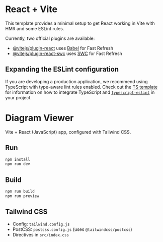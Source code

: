 # React + Vite

This template provides a minimal setup to get React working in Vite with HMR and some ESLint rules.

Currently, two official plugins are available:

- [@vitejs/plugin-react](https://github.com/vitejs/vite-plugin-react/blob/main/packages/plugin-react) uses [Babel](https://babeljs.io/) for Fast Refresh
- [@vitejs/plugin-react-swc](https://github.com/vitejs/vite-plugin-react/blob/main/packages/plugin-react-swc) uses [SWC](https://swc.rs/) for Fast Refresh

## Expanding the ESLint configuration

If you are developing a production application, we recommend using TypeScript with type-aware lint rules enabled. Check out the [TS template](https://github.com/vitejs/vite/tree/main/packages/create-vite/template-react-ts) for information on how to integrate TypeScript and [`typescript-eslint`](https://typescript-eslint.io) in your project.

# Diagram Viewer

Vite + React (JavaScript) app, configured with Tailwind CSS.

## Run

```sh
npm install
npm run dev
```

## Build

```sh
npm run build
npm run preview
```

## Tailwind CSS

- Config: `tailwind.config.js`
- PostCSS: `postcss.config.js` (uses `@tailwindcss/postcss`)
- Directives in `src/index.css`
